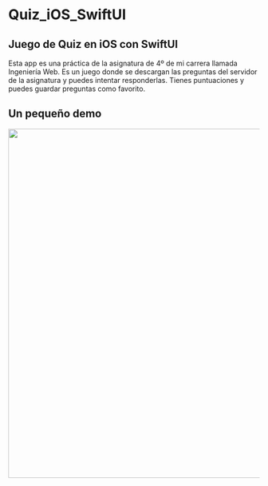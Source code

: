 # Quiz_iOS_SwiftUI
## Juego de Quiz en iOS con SwiftUI

<p>
Esta app es una práctica de la asignatura de 4º de mi carrera llamada Ingeniería Web.
Es un juego donde se descargan las preguntas del servidor de la asignatura y puedes intentar responderlas. 
Tienes puntuaciones y puedes guardar preguntas como favorito.
</p>


## Un pequeño demo
<p align="center">
  <img src="https://github.com/xxliu95/Quiz_iOS_SwiftUI/blob/master/demo.gif" width="700">
</p>
